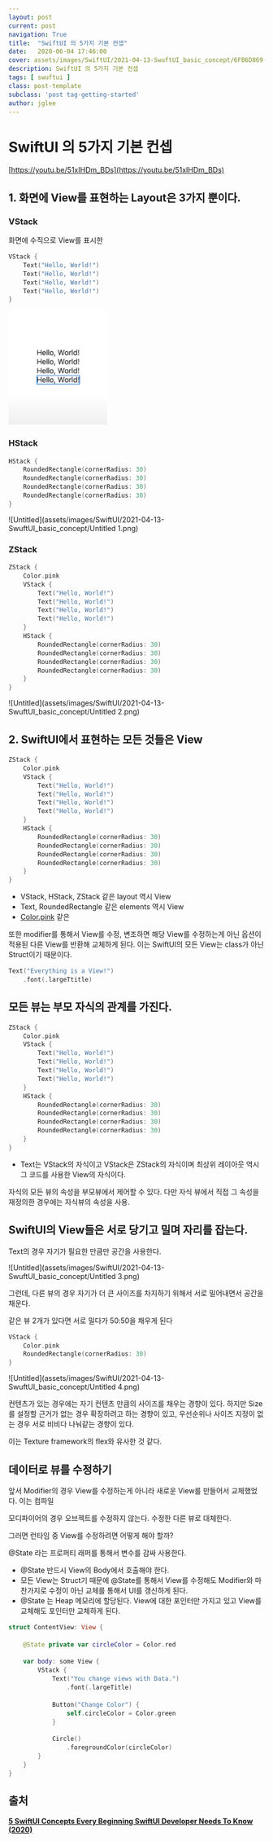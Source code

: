 ```yaml
---
layout: post
current: post
navigation: True
title:  "SwiftUI 의 5가지 기본 컨셉"
date:   2020-06-04 17:46:00
cover: assets/images/SwiftUI/2021-04-13-SwuftUI_basic_concept/6FB6D869-85BA-4704-A370-C5C6B68F1A3E.png
description: SwiftUI 의 5가지 기본 컨셉
tags: [ swuftui ]
class: post-template
subclass: 'post tag-getting-started'
author: jglee
---
```


# SwiftUI 의 5가지 기본 컨셉

[https://youtu.be/51xIHDm_BDs](https://youtu.be/51xIHDm_BDs)

## 1. 화면에 View를 표현하는 Layout은 3가지 뿐이다.

### VStack

 화면에 수직으로 View를 표시한

```swift
VStack {
	Text("Hello, World!")
	Text("Hello, World!")
	Text("Hello, World!")
	Text("Hello, World!")
}
```

![Untitled](assets/images/SwiftUI/2021-04-13-SwuftUI_basic_concept/Untitled.png)

### HStack

```swift
HStack {
	RoundedRectangle(cornerRadius: 30)
	RoundedRectangle(cornerRadius: 30)
	RoundedRectangle(cornerRadius: 30)
	RoundedRectangle(cornerRadius: 30)
}
```

![Untitled](assets/images/SwiftUI/2021-04-13-SwuftUI_basic_concept/Untitled 1.png)

### ZStack

```swift
ZStack {
	Color.pink
	VStack {
		Text("Hello, World!")
		Text("Hello, World!")
		Text("Hello, World!")
		Text("Hello, World!")
	}
	HStack {
		RoundedRectangle(cornerRadius: 30)
		RoundedRectangle(cornerRadius: 30)
		RoundedRectangle(cornerRadius: 30)
		RoundedRectangle(cornerRadius: 30)
	}
}
```

![Untitled](assets/images/SwiftUI/2021-04-13-SwuftUI_basic_concept/Untitled 2.png)

## 2. SwiftUI에서 표현하는 모든 것들은 View

```swift
ZStack {
	Color.pink
	VStack {
		Text("Hello, World!")
		Text("Hello, World!")
		Text("Hello, World!")
		Text("Hello, World!")
	}
	HStack {
		RoundedRectangle(cornerRadius: 30)
		RoundedRectangle(cornerRadius: 30)
		RoundedRectangle(cornerRadius: 30)
		RoundedRectangle(cornerRadius: 30)
	}
}
```

- VStack, HStack, ZStack 같은 layout 역시 View
- Text, RoundedRectangle 같은 elements 역시 View
- [Color.pink](https://Color.pink) 같은

또한 modifier를 통해서 View를 수정, 변조하면 해당 View를 수정하는게 아닌 옵션이 적용된 다른 View를 반환해 교체하게 된다. 이는 SwiftUI의 모든 View는 class가 아닌 Struct이기 때문이다.

```swift
Text("Everything is a View!")
	.font(.largeTtitle)
```

## 모든 뷰는 부모 자식의 관계를 가진다.

```swift
ZStack {
	Color.pink
	VStack {
		Text("Hello, World!")
		Text("Hello, World!")
		Text("Hello, World!")
		Text("Hello, World!")
	}
	HStack {
		RoundedRectangle(cornerRadius: 30)
		RoundedRectangle(cornerRadius: 30)
		RoundedRectangle(cornerRadius: 30)
		RoundedRectangle(cornerRadius: 30)
	}
}
```

- Text는 VStack의 자식이고 VStack은 ZStack의 자식이며 최상위 레이아웃 역시 그 코드를 사용한 View의 자식이다.

자식의 모든 뷰의 속성을 부모뷰에서 제어할 수 있다. 다만 자식 뷰에서 직접 그 속성을 재정의한 경우에는 자식뷰의 속성을 사용. 

## SwiftUI의 View들은 서로 당기고 밀며 자리를 잡는다.

Text의 경우 자기가 필요한 만큼만 공간을 사용한다.

![Untitled](assets/images/SwiftUI/2021-04-13-SwuftUI_basic_concept/Untitled 3.png)

 그런데, 다른 뷰의 경우 자기가 더 큰 사이즈를 차지하기 위해서 서로 밀어내면서 공간을 채운다.

 같은 뷰 2개가 있다면 서로 밀다가 50:50을 채우게 된다

```swift
VStack {
	Color.pink
	RoundedRectangle(cornerRadius: 30)
}
```

![Untitled](assets/images/SwiftUI/2021-04-13-SwuftUI_basic_concept/Untitled 4.png)

 컨텐츠가 있는 경우에는 자기 컨텐츠 만큼의 사이즈를 채우는 경향이 있다. 하지만 Size를 설정할 근거가 없는 경우 확장하려고 하는 경향이 있고, 우선순위나 사이즈 지정이 없는 경우 서로 비비다 나눠같는 경향이 있다.

 이는 Texture framework의 flex와 유사한 것 같다.

## 데이터로 뷰를 수정하기

 앞서 Modifier의 경우 View를 수정하는게 아니라 새로운 View를 만들어서 교체했었다. 이는 컴파일 

모디파이어의 경우 오브젝트를 수정하지 않는다. 수정한 다른 뷰로 대체한다. 

 그러면 런타임 중 View를 수정하려면 어떻게 해야 할까? 

@State 라는 프로퍼티 래퍼를 통해서 변수를 감싸 사용한다. 

- @State 반드시 View의 Body에서 호출해야 한다.
- 모든 View는 Struct기 때문에 @State를 통해서 View를 수정해도 Modifier와 마찬가지로 수정이 아닌 교체를 통해서 UI를 갱신하게 된다.
- @State 는 Heap 메모리에 할당된다. View에 대한 포인터만 가지고 있고 View를 교체해도 포인터만 교체하게 된다.

```swift
struct ContentView: View {
    
    @State private var circleColor = Color.red
    
    var body: some View {
        VStack {
            Text("You change views with Data.")
                .font(.largeTitle)
            
            Button("Change Color") {
                self.circleColor = Color.green
            }
            
            Circle()
                .foregroundColor(circleColor)
        }
    }
}
```

## 출처

**[5 SwiftUI Concepts Every Beginning SwiftUI Developer Needs To Know (2020)](https://www.youtube.com/watch?v=51xIHDm_BDs)**